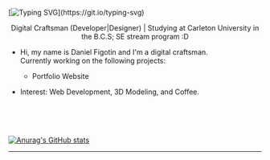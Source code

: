 [![Typing SVG](https://readme-typing-svg.demolab.com?align="middle"&font=Fira+Code&size=18&pause=1000&width=435&lines=Hey%2C+I'm+Daniel%2C+welcome+to+my+profile!)](https://git.io/typing-svg)

<div align="center">

Digital Craftsman (Developer|Designer) | Studying at Carleton University in the B.C.S; SE stream program :D

</div>
    
* Hi, my name is Daniel Figotin and I'm a digital craftsman. <br>
    Currently working on the following projects:
    - Portfolio Website <br>

* Interest: Web Development, 3D Modeling, and Coffee. <br><br>

<br />
<br />

 [![Anurag's GitHub stats](https://github-readme-stats.vercel.app/api?username=DevDanF&show_icons=true&theme=gruvbox&hide_border=true)](https://github.com/DevDanF/github-readme-stats) 

---
